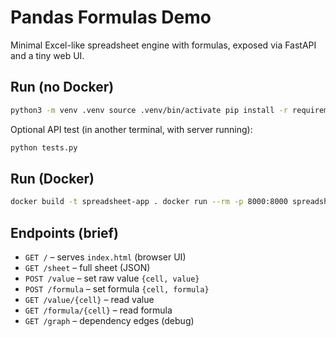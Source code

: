 # Pandas Formulas Demo

Minimal Excel-like spreadsheet engine with formulas, exposed via FastAPI and a tiny web UI.

## Run (no Docker)

```bash
python3 -m venv .venv source .venv/bin/activate pip install -r requirements.txt uvicorn app:app --reload # open http://127.0.0.1:8000 (UI at "/")
```

Optional API test (in another terminal, with server running):

```bash
python tests.py
```

## Run (Docker)

```bash
docker build -t spreadsheet-app . docker run --rm -p 8000:8000 spreadsheet-app # open http://127.0.0.1:8000
```

## Endpoints (brief)

- `GET /` – serves `index.html` (browser UI)
- `GET /sheet` – full sheet (JSON)
- `POST /value` – set raw value `{cell, value}`
- `POST /formula` – set formula `{cell, formula}`
- `GET /value/{cell}` – read value
- `GET /formula/{cell}` – read formula
- `GET /graph` – dependency edges (debug)